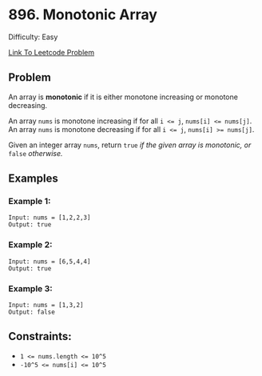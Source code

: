 # 896. Monotonic Array
Difficulty: Easy

[Link To Leetcode Problem](https://leetcode.com/problems/monotonic-array/)

## Problem
An array is **monotonic** if it is either monotone increasing or monotone decreasing.

An array `nums` is monotone increasing if for all `i <= j`, `nums[i] <= nums[j]`. An array `nums` is monotone decreasing if for all `i <= j`, `nums[i] >= nums[j]`.

Given an integer array `nums`, return `true` *if the given array is monotonic, or* `false` *otherwise.*

## Examples
### Example 1:
```
Input: nums = [1,2,2,3]
Output: true
```
### Example 2:
```
Input: nums = [6,5,4,4]
Output: true
```
### Example 3:
```
Input: nums = [1,3,2]
Output: false
```

## Constraints:
- `1 <= nums.length <= 10^5`
- `-10^5 <= nums[i] <= 10^5`
